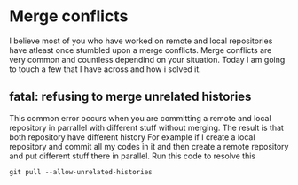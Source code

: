 # Merge conflicts
I believe most of you who have worked on remote and local repositories have atleast once stumbled upon a merge conflicts.
Merge conflicts are very common and countless dependind on your situation.
Today I am going to touch a few that I have across and how i solved it.

## fatal: refusing to merge unrelated histories
This common error occurs when you are committing a remote and local repository in parrallel with different stuff without merging. The result is that both repository have different history 
For example if I create a local repository and commit all my codes in it and then create a remote repository and put different stuff there in parallel.
Run this code to resolve this
```
git pull --allow-unrelated-histories
```